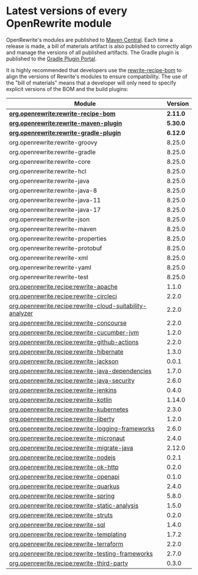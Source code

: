 # Latest versions of every OpenRewrite module

OpenRewrite's modules are published to [Maven Central](https://search.maven.org/search?q=org.openrewrite). Each time a release is made, a bill of materials artifact is also published to correctly align and manage the versions of all published artifacts. The Gradle plugin is published to the [Gradle Plugin Portal](https://plugins.gradle.org/plugin/org.openrewrite.rewrite).

It is highly recommended that developers use the [rewrite-recipe-bom](https://github.com/openrewrite/rewrite-recipe-bom) to align the versions of Rewrite's modules to ensure compatibility. The use of the "bill of materials" means that a developer will only need to specify explicit versions of the BOM and the build plugins:

<!-- DO NOT AUTO UPDATE THESE VERSIONS -->
<!-- 2.1.2 -->
<!-- 2.2.0 -->

| Module                                                                                                                          | Version   |
|---------------------------------------------------------------------------------------------------------------------------------| ----------|
| [**org.openrewrite:rewrite-recipe-bom**](https://github.com/openrewrite/rewrite-recipe-bom)                                     | **2.11.0** |
| [**org.openrewrite:rewrite-maven-plugin**](https://github.com/openrewrite/rewrite-maven-plugin)                                 | **5.30.0** |
| [**org.openrewrite:rewrite-gradle-plugin**](https://github.com/openrewrite/rewrite-gradle-plugin)                               | **6.12.0** |
| org.openrewrite:rewrite-groovy                                                                                                  | 8.25.0    |
| org.openrewrite:rewrite-gradle                                                                                                  | 8.25.0    |
| org.openrewrite:rewrite-core                                                                                                    | 8.25.0    |
| org.openrewrite:rewrite-hcl                                                                                                     | 8.25.0    |
| org.openrewrite:rewrite-java                                                                                                    | 8.25.0    |
| org.openrewrite:rewrite-java-8                                                                                                  | 8.25.0    |
| org.openrewrite:rewrite-java-11                                                                                                 | 8.25.0    |
| org.openrewrite:rewrite-java-17                                                                                                 | 8.25.0    |
| org.openrewrite:rewrite-json                                                                                                    | 8.25.0    |
| org.openrewrite:rewrite-maven                                                                                                   | 8.25.0    |
| org.openrewrite:rewrite-properties                                                                                              | 8.25.0    |
| org.openrewrite:rewrite-protobuf                                                                                                | 8.25.0    |
| org.openrewrite:rewrite-xml                                                                                                     | 8.25.0    |
| org.openrewrite:rewrite-yaml                                                                                                    | 8.25.0    |
| org.openrewrite:rewrite-test                                                                                                    | 8.25.0    |
| [org.openrewrite.recipe:rewrite-apache](https://github.com/openrewrite/rewrite-apache)                                          | 1.1.0    |
| [org.openrewrite.recipe:rewrite-circleci](https://github.com/openrewrite/rewrite-circleci)                                      | 2.2.0     |
| [org.openrewrite.recipe:rewrite-cloud-suitability-analyzer](https://github.com/openrewrite/rewrite-cloud-suitability-analyzer)  | 2.2.0     |
| [org.openrewrite.recipe:rewrite-concourse](https://github.com/openrewrite/rewrite-concourse)                                    | 2.2.0     |
| [org.openrewrite.recipe:rewrite-cucumber-jvm](https://github.com/openrewrite/rewrite-cucumber-jvm)                              | 1.2.0     |
| [org.openrewrite.recipe:rewrite-github-actions](https://github.com/openrewrite/rewrite-github-actions)                          | 2.2.0     |
| [org.openrewrite.recipe:rewrite-hibernate](https://github.com/openrewrite/rewrite-hibernate)                                    | 1.3.0     |
| [org.openrewrite.recipe:rewrite-jackson](https://github.com/openrewrite/rewrite-jackson)                                        | 0.0.1     |
| [org.openrewrite.recipe:rewrite-java-dependencies](https://github.com/openrewrite/rewrite-java-dependencies)                    | 1.7.0     |
| [org.openrewrite.recipe:rewrite-java-security](https://github.com/openrewrite/rewrite-java-security)                            | 2.6.0     |
| [org.openrewrite.recipe:rewrite-jenkins](https://github.com/openrewrite/rewrite-jenkins)                                        | 0.4.0     |
| [org.openrewrite.recipe:rewrite-kotlin](https://github.com/openrewrite/rewrite-kotlin)                                          | 1.14.0    |
| [org.openrewrite.recipe:rewrite-kubernetes](https://github.com/openrewrite/rewrite-kubernetes)                                  | 2.3.0     |
| [org.openrewrite.recipe:rewrite-liberty](https://github.com/openrewrite/rewrite-liberty)                                        | 1.2.0     |
| [org.openrewrite.recipe:rewrite-logging-frameworks](https://github.com/openrewrite/rewrite-logging-frameworks)                  | 2.6.0     | <!--Update-->
| [org.openrewrite.recipe:rewrite-micronaut](https://github.com/openrewrite/rewrite-micronaut)                                    | 2.4.0     | 
| [org.openrewrite.recipe:rewrite-migrate-java](https://github.com/openrewrite/rewrite-migrate-java)                              | 2.12.0    | <!--Update-->
| [org.openrewrite.recipe:rewrite-nodejs](https://github.com/openrewrite/rewrite-nodejs)                                          | 0.2.1     |
| [org.openrewrite.recipe:rewrite-ok-http](https://github.com/openrewrite/rewrite-okhttp)                                         | 0.2.0     |
| [org.openrewrite.recipe:rewrite-openapi](https://github.com/openrewrite/rewrite-openapi)                                        | 0.1.0     |
| [org.openrewrite.recipe:rewrite-quarkus](https://github.com/openrewrite/rewrite-quarkus)                                        | 2.4.0     | 
| [org.openrewrite.recipe:rewrite-spring](https://github.com/openrewrite/rewrite-spring)                                          | 5.8.0     | <!--Update-->
| [org.openrewrite.recipe:rewrite-static-analysis](https://github.com/openrewrite/rewrite-static-analysis)                        | 1.5.0     | <!--Update-->
| [org.openrewrite.recipe:rewrite-struts](https://github.com/openrewrite/rewrite-struts)                                          | 0.2.0     |
| [org.openrewrite.recipe:rewrite-sql](https://github.com/openrewrite/rewrite-sql)                                                | 1.4.0     |
| [org.openrewrite.recipe:rewrite-templating](https://github.com/openrewrite/rewrite-templating)                                  | 1.7.2     |
| [org.openrewrite.recipe:rewrite-terraform](https://github.com/openrewrite/rewrite-terraform)                                    | 2.2.0     |
| [org.openrewrite.recipe:rewrite-testing-frameworks](https://github.com/openrewrite/rewrite-testing-frameworks)                  | 2.7.0     | <!--Update-->
| [org.openrewrite.recipe:rewrite-third-party](https://github.com/openrewrite/rewrite-third-party)                                | 0.3.0     |
